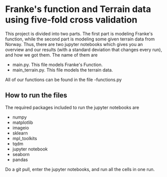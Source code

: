 # Franke's function and Terrain data using five-fold cross validation
This project is divided into two parts. The first part is modeling Franke's function, while the second part is modeling some given terrain data from Norway. Thus, there are two jupyter notebooks which gives you an overview and our results (with a standard deviation that changes every run), and how we got them. The name of them are 
- main.py. This file models Franke's Function.
- main_terrain.py. This file models the terrain data.

All of our functions can be found in the file
-functions.py

## How to run the files 
The required packages included to run the jupyter notebooks are 
- numpy
- matplotlib
- imageio
- sklearn
- mpl_toolkits
- tqdm
- jupyter notebook
- seaborn
- pandas

Do a git pull, enter the jupyter notebooks, and run all the cells in one run. 
